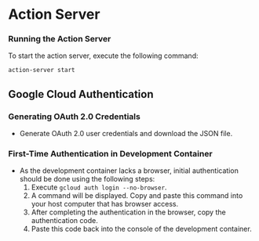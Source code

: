 # Action Server

### Running the Action Server

To start the action server, execute the following command:
```
action-server start
```

## Google Cloud Authentication

### Generating OAuth 2.0 Credentials
- Generate OAuth 2.0 user credentials and download the JSON file.

### First-Time Authentication in Development Container
- As the development container lacks a browser, initial authentication should be done using the following steps:
  1. Execute `gcloud auth login --no-browser`.
  2. A command will be displayed. Copy and paste this command into your host computer that has browser access.
  3. After completing the authentication in the browser, copy the authentication code.
  4. Paste this code back into the console of the development container.
```
